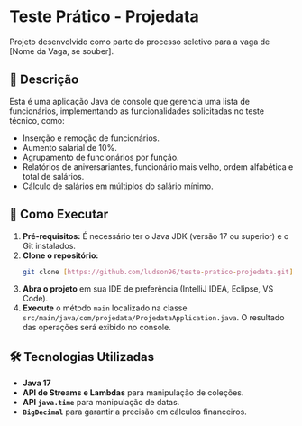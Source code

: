 # Teste Prático - Projedata

Projeto desenvolvido como parte do processo seletivo para a vaga de [Nome da Vaga, se souber].

## 📝 Descrição

Esta é uma aplicação Java de console que gerencia uma lista de funcionários, implementando as funcionalidades solicitadas no teste técnico, como:

- Inserção e remoção de funcionários.
- Aumento salarial de 10%.
- Agrupamento de funcionários por função.
- Relatórios de aniversariantes, funcionário mais velho, ordem alfabética e total de salários.
- Cálculo de salários em múltiplos do salário mínimo.

## 🚀 Como Executar

1.  **Pré-requisitos:** É necessário ter o Java JDK (versão 17 ou superior) e o Git instalados.
2.  **Clone o repositório:**
    ```bash
    git clone [https://github.com/ludson96/teste-pratico-projedata.git](https://github.com/ludson96/teste-pratico-projedata.git)
    ```
3.  **Abra o projeto** em sua IDE de preferência (IntelliJ IDEA, Eclipse, VS Code).
4.  **Execute** o método `main` localizado na classe `src/main/java/com/projedata/ProjedataApplication.java`. O resultado das operações será exibido no console.

## 🛠️ Tecnologias Utilizadas

- **Java 17**
- **API de Streams e Lambdas** para manipulação de coleções.
- **API `java.time`** para manipulação de datas.
- **`BigDecimal`** para garantir a precisão em cálculos financeiros.
